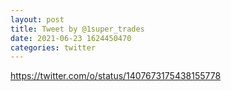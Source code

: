 ```yaml
--- 
layout: post 
title: Tweet by @1super_trades 
date: 2021-06-23 1624450470 
categories: twitter 
--- 
```

https://twitter.com/o/status/1407673175438155778